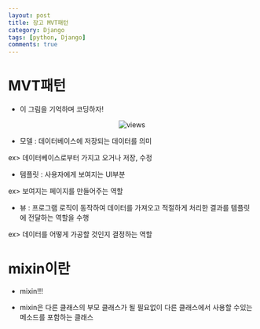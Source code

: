 ```yaml
---
layout: post
title: 장고 MVT패턴
category: Django
tags: [python, Django]
comments: true
---
```


# MVT패턴

- 이 그림을 기억하며 코딩하자!

<center>
<figure>
<img src="https://imgur.com/GPvr9IC.png" alt="views">
<figcaption></figcaption>
</figure>
</center>

- 모델 : 데이터베이스에 저장되는 데이터를 의미

ex> 데이터베이스로부터 가지고 오거나 저장, 수정

- 템플릿 : 사용자에게 보여지는 UI부분

ex> 보여지는 페이지를 만들어주는 역할

- 뷰 : 프로그램 로직이 동작하여 데이터를 가져오고 적절하게 처리한 결과를 템플릿에 전달하는 역할을 수행

ex> 데이터를 어떻게 가공할 것인지 결정하는 역할

# mixin이란

- mixin!!!

- mixin은 다른 클래스의 부모 클래스가 될 필요없이 다른 클래스에서 사용할 수있는 메소드를 포함하는 클래스